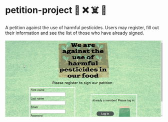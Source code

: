 # petition-project :apple: :x: :skull_and_crossbones: :memo:
A petition against the use of harmful pesticides. Users may register, fill out their information and see the list of those who have already signed.

![](public/petitionvideo.gif)
